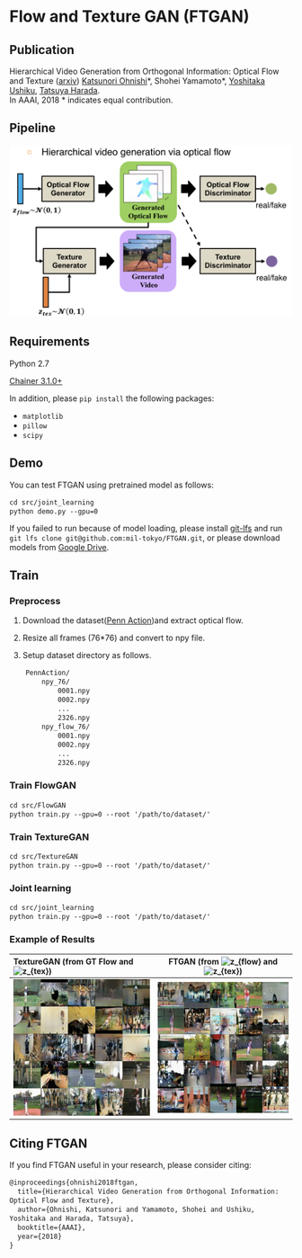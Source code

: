 # Flow and Texture GAN (FTGAN)
## Publication
Hierarchical Video Generation from Orthogonal Information: Optical Flow and Texture ([arxiv](https://arxiv.org/pdf/1711.09618.pdf))
[Katsunori Ohnishi](http://katsunoriohnishi.github.io/)\*, Shohei Yamamoto\*, [Yoshitaka Ushiku](http://www.mi.t.u-tokyo.ac.jp/ushiku/), [Tatsuya Harada](http://www.mi.t.u-tokyo.ac.jp/harada/).  
In AAAI, 2018
\* indicates equal contribution.  

## Pipeline
<div style="text-align: center;">
<img src="data/demo/pipeline.png">
</div>

## Requirements
Python 2.7

[Chainer 3.1.0+](https://github.com/chainer/chainer)

In addition, please `pip install` the following packages:
- `matplotlib`
- `pillow`
- `scipy`

## Demo
You can test FTGAN using pretrained model as follows:
```
cd src/joint_learning
python demo.py --gpu=0
```
If you failed to run because of model loading, please install [git-lfs](https://github.com/git-lfs/git-lfs/wiki/Installation) and run `git lfs clone git@github.com:mil-tokyo/FTGAN.git`, or please download models from [Google Drive](https://drive.google.com/open?id=1elg-Wl57up2yTbJhqb26PlqWLagOLVDg).


## Train
### Preprocess

1. Download the dataset([Penn Action](http://dreamdragon.github.io/PennAction/))and extract optical flow.

2. Resize all frames (76*76) and convert to npy file.

3. Setup dataset directory as follows.<p>

```
    PennAction/
        npy_76/
            0001.npy
            0002.npy
            ...
            2326.npy
        npy_flow_76/
            0001.npy
            0002.npy
            ...
            2326.npy
```


### Train FlowGAN
```
cd src/FlowGAN
python train.py --gpu=0 --root '/path/to/dataset/'
```
### Train TextureGAN
```
cd src/TextureGAN
python train.py --gpu=0 --root '/path/to/dataset/'
```
### Joint learning
```
cd src/joint_learning
python train.py --gpu=0 --root '/path/to/dataset/'
```

### Example of Results

| TextureGAN (from GT Flow and <img src="https://latex.codecogs.com/gif.latex?z_{tex}" title="z_{tex}" />) |FTGAN (from <img src="https://latex.codecogs.com/gif.latex?z_{flow}" title="z_{flow}" /> and <img src="https://latex.codecogs.com/gif.latex?z_{tex}" title="z_{tex}" />)|
|:-----------|:------------:|
|![](data/demo/penn_texgan.gif)|![](data/demo/penn_ftgan.gif)|


## Citing FTGAN
If you find FTGAN useful in your research, please consider citing:

```
@inproceedings{ohnishi2018ftgan,
  title={Hierarchical Video Generation from Orthogonal Information: Optical Flow and Texture},
  author={Ohnishi, Katsunori and Yamamoto, Shohei and Ushiku, Yoshitaka and Harada, Tatsuya},
  booktitle={AAAI},
  year={2018}
}
```
